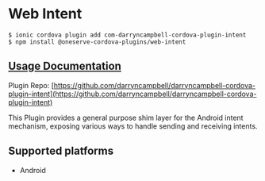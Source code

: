 # Web Intent

```text
$ ionic cordova plugin add com-darryncampbell-cordova-plugin-intent
$ npm install @oneserve-cordova-plugins/web-intent
```

## [Usage Documentation](https://oneserve.gitbook.io/oneserve-cordova-plugins/plugins/web-intent/)

Plugin Repo: [https://github.com/darryncampbell/darryncampbell-cordova-plugin-intent](https://github.com/darryncampbell/darryncampbell-cordova-plugin-intent)

This Plugin provides a general purpose shim layer for the Android intent mechanism, exposing various ways to handle sending and receiving intents.

## Supported platforms

* Android

